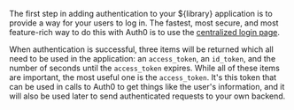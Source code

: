 The first step in adding authentication to your ${library} application is to provide a way for your users to log in. The fastest, most secure, and most feature-rich way to do this with Auth0 is to use the [centralized login page](https://auth0.com/docs/hosted-pages/login).

When authentication is successful, three items will be returned which all need to be used in the application: an `access_token`, an `id_token`, and the number of seconds until the `access_token` expires. While all of these items are important, the most useful one is the `access_token`. It's this token that can be used in calls to Auth0 to get things like the user's information, and it will also be used later to send authenticated requests to your own backend.